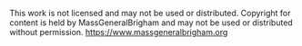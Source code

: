 This work is not licensed and may not be used or distributed. Copyright for content is held by MassGeneralBrigham and may not be used or distributed without permission. https://www.massgeneralbrigham.org
